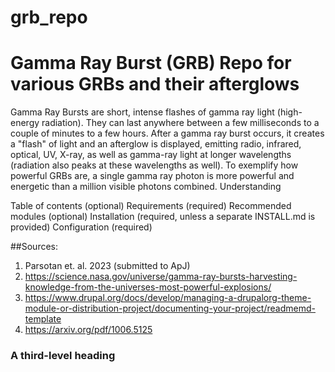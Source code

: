 # grb_repo


# Gamma Ray Burst (GRB) Repo for various GRBs and their afterglows

Gamma Ray Bursts are short, intense flashes of gamma ray light (high-energy radiation). They can last anywhere between a few milliseconds to a couple of minutes to a few hours. 
After a gamma ray burst occurs, it creates a "flash" of light and an afterglow is displayed, emitting radio, infrared, optical, UV, X-ray, as well as gamma-ray light at longer wavelengths (radiation also peaks at these wavelengths as well).
To exemplify how powerful GRBs are, a single gamma ray photon is more powerful and energetic than a million visible photons combined. Understanding 


Table of contents (optional)
Requirements (required)
Recommended modules (optional)
Installation (required, unless a separate INSTALL.md is provided)
Configuration (required)

##Sources:
1)  Parsotan et. al. 2023 (submitted to ApJ)
2)  https://science.nasa.gov/universe/gamma-ray-bursts-harvesting-knowledge-from-the-universes-most-powerful-explosions/
3)  https://www.drupal.org/docs/develop/managing-a-drupalorg-theme-module-or-distribution-project/documenting-your-project/readmemd-template
4)  https://arxiv.org/pdf/1006.5125

### A third-level heading
